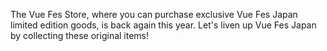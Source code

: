 The Vue Fes Store, where you can purchase exclusive Vue Fes Japan limited edition goods, is back again this year. Let's liven up Vue Fes Japan by collecting these original items!
